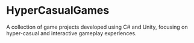 # HyperCasualGames
A collection of game projects developed using C# and Unity, focusing on hyper-casual and interactive gameplay experiences.
